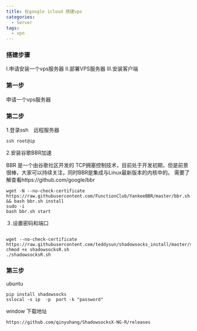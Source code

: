 ```yaml
---
title: 在google icloud 搭建vps
categories:
  - Server
tags:
  - vpn
---
```


### 搭建步骤

I.申请安装一个vps服务器
II.部署VPS服务器 
III.安装客户端   


### 第一步

申请一个vps服务器

### 第二步
1.登录ssh　远程服务器

```
ssh root@ip
```
2.安装谷歌BBR加速

BBR 是一个由谷歌社区开发的 TCP拥塞控制技术，目前处于开发初期，但是前景很棒，大家可以持续关注，同时BBR是集成与Linux最新版本的内核中的。
需要了解查看https://github.com/google/bbr
```
wget -N --no-check-certificate https://raw.githubusercontent.com/FunctionClub/YankeeBBR/master/bbr.sh && bash bbr.sh install
sudo -i
bash bbr.sh start

```

３.设置密码和端口

```

wget --no-check-certificate https://raw.githubusercontent.com/teddysun/shadowsocks_install/master/shadowsocksR.sh&& chmod +x shadowsocksR.sh 
./shadowsocksR.sh
```

### 第三步
ubuntu
```
pip install shadowsocks
sslocal -s ip  -p  port -k "password"
```

window
下载地址

```
https://github.com/qinyuhang/ShadowsocksX-NG-R/releases
```